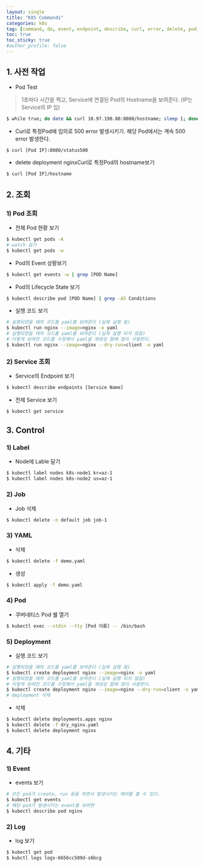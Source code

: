 ```yaml
---
layout: single
title: "K8S Commands"
categories: k8s
tag: [command, do, event, endpoint, describe, curl, error, delete, pod, service, yaml, stdin, exec, script, event, fail]
toc: true
toc_sticky: true
#author_profile: false
---
```




## 1. 사전 작업

- Pod Test

> 1초마다 시간을 찍고, Service에 연결된 Pod의 Hostname을 보여준다. (IP는 Service의 IP 임)

```bash
$ while true; do date && curl 10.97.190.80:8080/hostname; sleep 1; done
```

- Curl로 특정Pod에 임의로 500 error 발생시키기. 해당 Pod에서는 계속 500 error 발생한다.

```bash
$ curl [Pod IP]:8080/status500
```

- delete deployment nginxCurl로 특정Pod의 hostname보기

```bash
$ curl [Pod IP]/hostname
```



## 2. 조회

###  1) Pod 조회

- 전체 Pod 현황 보기

```bash
$ kubectl get pods -A
# watch 걸기
$ kubectl get pods -w
```

- Pod의 Event 상황보기

```bash
$ kubectl get events -w | grep [POD Name]
```

- Pod의 Lifecycle State 보기

```bash
$ kubectl describe pod [POD Name] | grep -A5 Conditions
```

* 실행 코드 보기

```bash
# 실행되었을 때의 코드를 yaml롤 보여준다 (실제 실행 됨)
$ kubectl run nginx --image=nginx -o yaml
# 실행되었을 때의 코드를 yaml롤 보여준다 (실제 실행 되지 않음)
# 이렇게 보여진 코드를 수정해서 yaml을 재생성 할때 많이 사용한다.
$ kubectl run nginx --image=nginx --dry-run=client -o yaml
```





###  2) Service 조회

- Service의 Endpoint 보기

```bash
$ kubectl describe endpoints [Service Name]
```

* 전체 Service 보기

```bash
$ kubectl get service
```



## 3. Control

### 1) Label

* Node에 Lable 달기

```bash
$ kubectl label nodes k8s-node1 kr=az-1
$ kubectl label nodes k8s-node2 us=az-1
```

### 2) Job

* Job 삭제

```bash
$ kubectl delete -n default job job-1
```

### 3) YAML

* 삭제

```bash
$ kubectl delete -f demo.yaml
```

* 생성

```bash
$ kubectl apply -f demo.yaml
```

### 4) Pod

* 쿠버네티스 Pod 쉘 열기

```bash
$ kubectl exec --stdin --tty [Pod 이름] -- /bin/bash
```

### 5) Deployment

* 실행 코드 보기

```bash
# 실행되었을 때의 코드를 yaml롤 보여준다 (실제 실행 됨)
$ kubectl create deployment nginx --image=nginx -o yaml
# 실행되었을 때의 코드를 yaml롤 보여준다 (실제 실행 되지 않음)
# 이렇게 보여진 코드를 수정해서 yaml을 재생성 할때 많이 사용한다.
$ kubectl create deployment nginx --image=nginx --dry-run=client -o yaml > dry_nginx.yaml
# deployment 삭제

```

* 삭제

```bash
$ kubectl delete deployments.apps nginx
$ kubectl delete -f dry_nginx.yaml
$ kubectl delete deployment nginx
```



## 4. 기타

### 1) Event

* events 보기

```bash
# 모든 pod가 create, run 등을 하면서 발생시키는 에러를 볼 수 있다.
$ kubectl get events
# 해당 pod가 발생시키는 event를 보려면
$ kubectl describe pod nginx
```

### 2) Log

* log 보기

```bash
$ kubectl get pod
$ kubctl logs logs-6656cc589d-s6bcg
```
